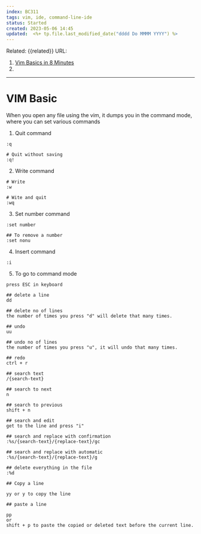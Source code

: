 ```yaml
---
index: BC311
tags: vim, ide, command-line-ide
status: Started
created: 2023-05-06 14:45
updated:  <%+ tp.file.last_modified_date("dddd Do MMMM YYYY") %>
---
```

Related: {{related}}
URL:
1. [Vim Basics in 8 Minutes](https://www.youtube.com/watch?v=ggSyF1SVFr4)
2. 

---

# VIM Basic

When you open any file using the vim, it dumps you in the command mode, where you can set various commands

1. Quit command
```vi
:q

# Quit without saving
:q!
```

2. Write command
```vi
# Write
:w

# Wite and quit
:wq
```

3. Set number command
```vi
:set number

## To remove a number
:set nonu
```

4. Insert command
```vi
:i

```

5. To go to command mode
```vi
press ESC in keyboard

## delete a line
dd

## delete no of lines
the number of times you press "d" will delete that many times. 

## undo
uu

## undo no of lines
the number of times you press "u", it will undo that many times.

## redo
ctrl + r 

## search text
/{search-text}

## search to next
n 

## search to previous 
shift + n 

## search and edit
get to the line and press "i"

## search and replace with confirmation
:%s/{search-text}/{replace-text}/gc 

## search and replace with automatic
:%s/{search-text}/{replace-text}/g

## delete everything in the file
:%d

## Copy a line

yy or y to copy the line

## paste a line

pp 
or
shift + p to paste the copied or deleted text before the current line.
```

